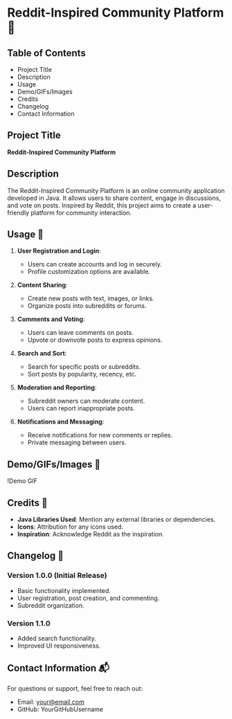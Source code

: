 # Reddit-Inspired Community Platform 🌟

## Table of Contents

- Project Title
- Description
- Usage
- Demo/GIFs/Images
- Credits
- Changelog
- Contact Information

## Project Title

**Reddit-Inspired Community Platform**

## Description

The Reddit-Inspired Community Platform is an online community application developed in Java. It allows users to share content, engage in discussions, and vote on posts. Inspired by Reddit, this project aims to create a user-friendly platform for community interaction.

## Usage 🚀

1. **User Registration and Login**:
   - Users can create accounts and log in securely.
   - Profile customization options are available.

2. **Content Sharing**:
   - Create new posts with text, images, or links.
   - Organize posts into subreddits or forums.

3. **Comments and Voting**:
   - Users can leave comments on posts.
   - Upvote or downvote posts to express opinions.

4. **Search and Sort**:
   - Search for specific posts or subreddits.
   - Sort posts by popularity, recency, etc.

5. **Moderation and Reporting**:
   - Subreddit owners can moderate content.
   - Users can report inappropriate posts.

6. **Notifications and Messaging**:
   - Receive notifications for new comments or replies.
   - Private messaging between users.

## Demo/GIFs/Images 📸

!Demo GIF

## Credits 🙌

- **Java Libraries Used**: Mention any external libraries or dependencies.
- **Icons**: Attribution for any icons used.
- **Inspiration**: Acknowledge Reddit as the inspiration.

## Changelog 📝

### Version 1.0.0 (Initial Release)
- Basic functionality implemented.
- User registration, post creation, and commenting.
- Subreddit organization.

### Version 1.1.0
- Added search functionality.
- Improved UI responsiveness.

## Contact Information 📬

For questions or support, feel free to reach out:
- Email: your@email.com
- GitHub: YourGitHubUsername
